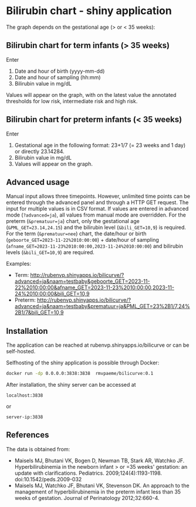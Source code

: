 # Bilirubin chart - shiny application

The graph depends on the gestational age (> or < 35 weeks):

## Bilirubin chart for term infants (> 35 weeks)
Enter
1. Date and hour of birth (yyyy-mm-dd)
2. Date and hour of sampling (hh:mm)
3. Bilirubin value in mg/dL

Values will appear on the graph, with on the latest value the annotated thresholds for low risk, intermediate risk and high risk. 

## Bilirubin chart for preterm infants (< 35 weeks)
Enter
1. Gestational age in the following format: 23+1/7 (= 23 weeks and 1 day) or directly 23.14284.
2. Bilirubin value in mg/dL
3. Values will appear on the graph.
   
## Advanced usage
Manual input allows three timepoints. However, unlimited time points can be entered through the advanced panel and through a HTTP GET request. The input for multiple values is in CSV format. If values are entered in advanced mode (`?advanced=ja`), all values from manual mode are overridden.
For the preterm (`&prematuur=ja`) chart, only the gestational age (`&PML_GET=23.14,24.15`) and the bilirubin level (`&bili_GET=10,9`) is required.
For the term (`&prematuur=nee`) chart, the date/hour or birth (`geboorte_GET=2023-11-22%2010:00:00`) + date/hour of sampling (`afname_GET=2023-11-23%2010:00:00,2023-11-24%2010:00:00`) and bilirubin levels (`&bili_GET=10,9`) are required.

Examples:
- Term: http://rubenvp.shinyapps.io/bilicurve/?advanced=ja&naam=testbaby&geboorte_GET=2023-11-22%2010:00:00&afname_GET=2023-11-23%2010:00:00,2023-11-24%2010:00:00&bili_GET=10,9
- Preterm: http://rubenvp.shinyapps.io/bilicurve/?advanced=ja&naam=testbaby&prematuur=ja&PML_GET=23%2B1/7,24%2B1/7&bili_GET=10,9


## Installation 

The application can be reached at rubenvp.shinyapps.io/bilicurve or can be self-hosted.

Selfhosting of the shiny application is possible through Docker:

```bash
docker run -dp 0.0.0.0:3838:3838  rmvpaeme/bilicurve:0.1
```

After installation, the shiny server can be accessed at

```
localhost:3838
```

or 

```
server-ip:3838
```

## References
The data is obtained from:
- Maisels MJ, Bhutani VK, Bogen D, Newman TB, Stark AR, Watchko JF. Hyperbilirubinemia in the newborn infant > or =35 weeks' gestation: an update with clarifications. Pediatrics. 2009;124(4):1193-1198. doi:10.1542/peds.2009-032 
- Maisels MJ, Watchko JF, Bhutani VK, Stevenson DK. An approach to the management of hyperbilirubinemia in the preterm infant less than 35 weeks of gestation. Journal of Perinatology 2012;32:660-4.

